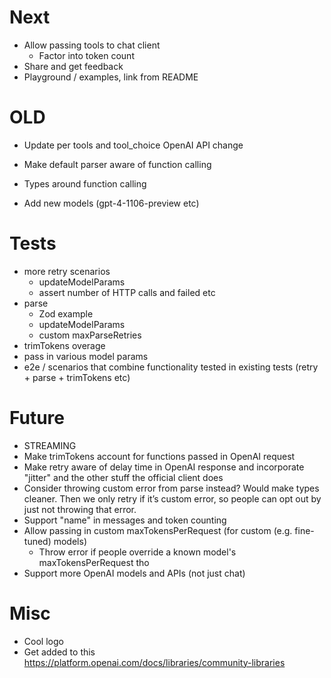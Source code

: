# Next

- Allow passing tools to chat client
  - Factor into token count
- Share and get feedback
- Playground / examples, link from README

# OLD

- Update per tools and tool_choice OpenAI API change

- Make default parser aware of function calling
- Types around function calling
- Add new models (gpt-4-1106-preview etc)

# Tests

- more retry scenarios
  - updateModelParams
  - assert number of HTTP calls and failed etc
- parse
  - Zod example
  - updateModelParams
  - custom maxParseRetries
- trimTokens overage
- pass in various model params
- e2e / scenarios that combine functionality tested in existing tests (retry + parse + trimTokens etc)

# Future

- STREAMING
- Make trimTokens account for functions passed in OpenAI request
- Make retry aware of delay time in OpenAI response and incorporate "jitter" and the other stuff the official client does
- Consider throwing custom error from parse instead? Would make types cleaner. Then we only retry if it’s custom error, so people can opt out by just not throwing that error.
- Support "name" in messages and token counting
- Allow passing in custom maxTokensPerRequest (for custom (e.g. fine-tuned) models)
  - Throw error if people override a known model's maxTokensPerRequest tho
- Support more OpenAI models and APIs (not just chat)

# Misc

- Cool logo
- Get added to this https://platform.openai.com/docs/libraries/community-libraries
